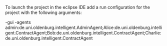To launch the project in the eclipse IDE add a run configuration for the project with the following arguments:

-gui -agents admin:de.uni.oldenburg.intelligent.AdminAgent;Alice:de.uni.oldenburg.intelligent.ContractAgent;Bob:de.uni.oldenburg.intelligent.ContractAgent;Charlie:de.uni.oldenburg.intelligent.ContractAgent
